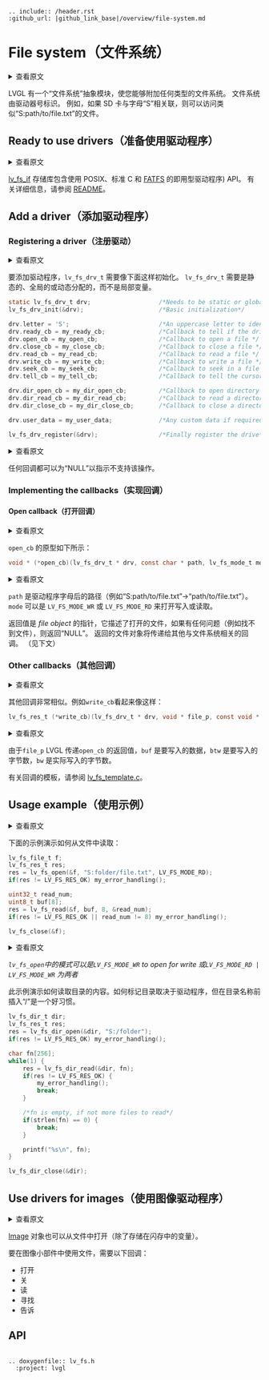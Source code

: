 ```eval_rst
.. include:: /header.rst 
:github_url: |github_link_base|/overview/file-system.md
```
# File system（文件系统）

<details>
<summary>查看原文</summary>
<p>

LVGL has a 'File system' abstraction module that enables you to attach any type of file system.
The file system is identified by a drive letter.
For example, if the SD card is associated with the letter `'S'`, a file can be reached like `"S:path/to/file.txt"`.
 
</p>
</details>

LVGL 有一个“文件系统”抽象模块，使您能够附加任何类型的文件系统。
文件系统由驱动器号标识。
例如，如果 SD 卡与字母“S”相关联，则可以访问类似“S:path/to/file.txt”的文件。

## Ready to use drivers（准备使用驱动程序）

<details>
<summary>查看原文</summary>
<p>

The [lv_fs_if](https://github.com/lvgl/lv_fs_if) repository contains ready to use drivers using POSIX, standard C and [FATFS](http://elm-chan.org/fsw/ff/00index_e.html) API.
See it's [README](https://github.com/lvgl/lv_fs_if#readme) for the details.
 
</p>
</details>

[lv_fs_if](https://github.com/lvgl/lv_fs_if) 存储库包含使用 POSIX、标准 C 和 [FATFS](http://elm-chan.org/fsw/ff/00index_e.html) 的即用型驱动程序) API。
有关详细信息，请参阅 [README](https://github.com/lvgl/lv_fs_if#readme)。

## Add a driver（添加驱动程序）

### Registering a driver（注册驱动）

<details>
<summary>查看原文</summary>
<p>

To add a driver, `lv_fs_drv_t` needs to be initialized like below. `lv_fs_drv_t` needs to be static, global or dynamically allocated and not a local varaible.
 
</p>
</details>

要添加驱动程序，`lv_fs_drv_t` 需要像下面这样初始化。 `lv_fs_drv_t` 需要是静态的、全局的或动态分配的，而不是局部变量。

```c
static lv_fs_drv_t drv;                   /*Needs to be static or global*/
lv_fs_drv_init(&drv);                     /*Basic initialization*/

drv.letter = 'S';                         /*An uppercase letter to identify the drive */
drv.ready_cb = my_ready_cb;               /*Callback to tell if the drive is ready to use */
drv.open_cb = my_open_cb;                 /*Callback to open a file */
drv.close_cb = my_close_cb;               /*Callback to close a file */
drv.read_cb = my_read_cb;                 /*Callback to read a file */
drv.write_cb = my_write_cb;               /*Callback to write a file */
drv.seek_cb = my_seek_cb;                 /*Callback to seek in a file (Move cursor) */
drv.tell_cb = my_tell_cb;                 /*Callback to tell the cursor position  */

drv.dir_open_cb = my_dir_open_cb;         /*Callback to open directory to read its content */
drv.dir_read_cb = my_dir_read_cb;         /*Callback to read a directory's content */
drv.dir_close_cb = my_dir_close_cb;       /*Callback to close a directory */

drv.user_data = my_user_data;             /*Any custom data if required*/

lv_fs_drv_register(&drv);                 /*Finally register the drive*/

```

<details>
<summary>查看原文</summary>
<p>

Any of the callbacks can be `NULL` to indicate that operation is not supported.
 
</p>
</details>

任何回调都可以为“NULL”以指示不支持该操作。

### Implementing the callbacks（实现回调）

#### Open callback（打开回调）

<details>
<summary>查看原文</summary>
<p>

The prototype of `open_cb` looks like this:
 
</p>
</details>

`open_cb` 的原型如下所示：

```c
void * (*open_cb)(lv_fs_drv_t * drv, const char * path, lv_fs_mode_t mode);
```

<details>
<summary>查看原文</summary>
<p>

`path` is path after the driver letter (e.g. "S:path/to/file.txt" -> "path/to/file.txt"). `mode` can be `LV_FS_MODE_WR` or `LV_FS_MODE_RD` to open for write or read.

The return value is a pointer the *file object* the describes the opened file or `NULL` if there were any issues (e.g. the file wasn't found). 
The returned file object will be passed to to other file system related callbacks. (see below)
 
</p>
</details>

`path` 是驱动程序字母后的路径（例如“S:path/to/file.txt”->“path/to/file.txt”）。 `mode` 可以是 `LV_FS_MODE_WR` 或 `LV_FS_MODE_RD` 来打开写入或读取。

返回值是 *file object* 的指针，它描述了打开的文件，如果有任何问题（例如找不到文件），则返回“NULL”。
返回的文件对象将传递给其他与文件系统相关的回调。 （见下文）

### Other callbacks（其他回调）

<details>
<summary>查看原文</summary>
<p>

The other callbacks are quite similar. For example `write_cb` looks like this:
 
</p>
</details>

其他回调非常相似。例如`write_cb`看起来像这样：

```c
lv_fs_res_t (*write_cb)(lv_fs_drv_t * drv, void * file_p, const void * buf, uint32_t btw, uint32_t * bw);
```


<details>
<summary>查看原文</summary>
<p>

As `file_p` LVGL passes the return value of `open_cb`, `buf` is the data to write, `btw` is the Bytes To Write, `bw` is the actually written bytes. 

For a template to the callbacks see [lv_fs_template.c](https://github.com/lvgl/lvgl/blob/master/examples/porting/lv_port_fs_template.c).
 
</p>
</details>

由于`file_p` LVGL 传递`open_cb` 的返回值，`buf` 是要写入的数据，`btw` 是要写入的字节数，`bw` 是实际写入的字节数。

有关回调的模板，请参阅 [lv_fs_template.c](https://github.com/lvgl/lvgl/blob/master/examples/porting/lv_port_fs_template.c)。

## Usage example（使用示例）

<details>
<summary>查看原文</summary>
<p>

The example below shows how to read from a file:
 
</p>
</details>

下面的示例演示如何从文件中读取：

```c
lv_fs_file_t f;
lv_fs_res_t res;
res = lv_fs_open(&f, "S:folder/file.txt", LV_FS_MODE_RD);
if(res != LV_FS_RES_OK) my_error_handling();

uint32_t read_num;
uint8_t buf[8];
res = lv_fs_read(&f, buf, 8, &read_num);
if(res != LV_FS_RES_OK || read_num != 8) my_error_handling();

lv_fs_close(&f);
```

<details>
<summary>查看原文</summary>
<p>

*The mode in `lv_fs_open` can be `LV_FS_MODE_WR` to open for write or `LV_FS_MODE_RD | LV_FS_MODE_WR` for both*

This example shows how to read a directory's content. It's up to the driver how to mark the directories, but it can be a good practice to insert a `'/'` in front of the directory name.
 
</p>
</details>

*`lv_fs_open`中的模式可以是`LV_FS_MODE_WR` to open for write 或`LV_FS_MODE_RD | LV_FS_MODE_WR` 为两者*

此示例演示如何读取目录的内容。如何标记目录取决于驱动程序，但在目录名称前插入“/”是一个好习惯。

```c
lv_fs_dir_t dir;
lv_fs_res_t res;
res = lv_fs_dir_open(&dir, "S:/folder");
if(res != LV_FS_RES_OK) my_error_handling();

char fn[256];
while(1) {
    res = lv_fs_dir_read(&dir, fn);
    if(res != LV_FS_RES_OK) {
        my_error_handling();
        break;
    }

    /*fn is empty, if not more files to read*/
    if(strlen(fn) == 0) {
        break;
    }

    printf("%s\n", fn);
}

lv_fs_dir_close(&dir);
```

## Use drivers for images（使用图像驱动程序）


<details>
<summary>查看原文</summary>
<p>

[Image](/widgets/core/img) objects can be opened from files too (besides variables stored in the flash).

To use files in image widgets the following callbacks are required:
- open
- close
- read
- seek
- tell
 
</p>
</details>

[Image](/widgets/core/img) 对象也可以从文件中打开（除了存储在闪存中的变量）。

要在图像小部件中使用文件，需要以下回调：
- 打开
- 关
- 读
- 寻找
- 告诉

## API

```eval_rst

.. doxygenfile:: lv_fs.h
  :project: lvgl

```
